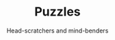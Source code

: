 ---
title: Puzzles
subtitle: Head-scratchers and mind-benders
summary: Puzzles to make you think
---